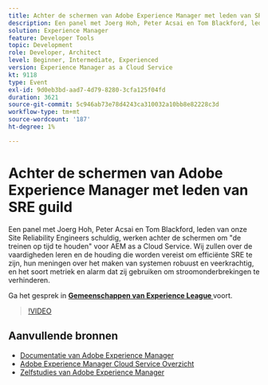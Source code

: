 ```yaml
---
title: Achter de schermen van Adobe Experience Manager met leden van SRE guild
description: Een panel met Joerg Hoh, Peter Acsai en Tom Blackford, leden van onze Site Reliability Engineers schuldig, werken achter de schermen om "de treinen op tijd te houden" voor AEM as a Cloud Service. Wij zullen over de vaardigheden leren en de houding die worden vereist om efficiënte SRE te zijn, hun meningen over het maken van systemen robuust en veerkrachtig, en het soort metriek en alarm dat zij gebruiken om stroomonderbrekingen te verhinderen.
solution: Experience Manager
feature: Developer Tools
topic: Development
role: Developer, Architect
level: Beginner, Intermediate, Experienced
version: Experience Manager as a Cloud Service
kt: 9118
type: Event
exl-id: 9d0eb3bd-aad7-4d79-8280-3cfa125f04fd
duration: 3621
source-git-commit: 5c946ab73e78d4243ca310032a10bb8e82228c3d
workflow-type: tm+mt
source-wordcount: '187'
ht-degree: 1%

---
```


# Achter de schermen van Adobe Experience Manager met leden van SRE guild

Een panel met Joerg Hoh, Peter Acsai en Tom Blackford, leden van onze Site Reliability Engineers schuldig, werken achter de schermen om &quot;de treinen op tijd te houden&quot; voor AEM as a Cloud Service. Wij zullen over de vaardigheden leren en de houding die worden vereist om efficiënte SRE te zijn, hun meningen over het maken van systemen robuust en veerkrachtig, en het soort metriek en alarm dat zij gebruiken om stroomonderbrekingen te verhinderen.

Ga het gesprek in **[Gemeenschappen van Experience League ](https://adobe.ly/2WoCVOU)** voort.

>[!VIDEO](https://video.tv.adobe.com/v/337527/?quality=12&learn=on&hidetitle=true)

## Aanvullende bronnen

- [ Documentatie van Adobe Experience Manager ](https://experienceleague.adobe.com/docs/experience-manager-cloud-service.html)
- [ Adobe Experience Manager Cloud Service Overzicht ](https://experienceleague.adobe.com/docs/experience-manager-cloud-service/overview/home.html)
- [ Zelfstudies van Adobe Experience Manager ](https://experienceleague.adobe.com/docs/experience-manager-tutorials.html)

